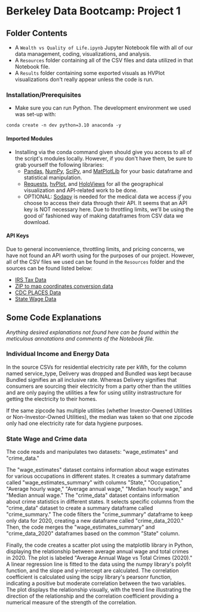 # Berkeley Data Bootcamp: Project 1

## Folder Contents
- A `Wealth vs Quality of Life.ipynb` Jupyter Notebook file with all of our data management, coding, visualizations, and analysis.
- A `Resources` folder containing all of the CSV files and data utilized in that Notebook file.
- A `Results` folder containing some exported visuals as HVPlot visualizations don't really appear unless the code is run.

### Installation/Prerequisites
- Make sure you can run Python. The development environment we used was set-up with:
```
conda create -n dev python=3.10 anaconda -y
```
#### Imported Modules
- Installing via the conda command given should give you access to all of the script's modules locally. However, if you don't have them, be sure to grab yourself the following libraries:
  - [Pandas](https://pandas.pydata.org/docs/getting_started/install.html), [NumPy](https://numpy.org/install/), [SciPy](https://scipy.org/install/), and [MatPlotLib](https://matplotlib.org/stable/users/installing/index.html) for your basic dataframe and statistical manipulation.
  - [Requests](https://requests.readthedocs.io/en/latest/), [hvPlot](https://hvplot.holoviz.org/getting_started/installation.html), and [HoloViews](https://holoviews.org/install.html) for all the geographical visualization and API-related work to be done.
  - OPTIONAL: [Sodapy](https://pypi.org/project/sodapy/) is needed for the medical data we access *if* you choose to access their data through their API. It seems that an API key is NOT necessary here. Due to throttling limits, we'll be using the good ol' fashioned way of making dataframes from CSV data we download.
#### API Keys
Due to general inconvenience, throttling limits, and pricing concerns, we have not found an API worth using for the purposes of our project. However, all of the CSV files we used can be found in the `Resources` folder and the sources can be found listed below:
- [IRS Tax Data](https://www.irs.gov/statistics/soi-tax-stats-individual-income-tax-statistics-2020-zip-code-data-soi)
- [ZIP to map coordinates conversion data](https://simplemaps.com/data/us-zips)
- [CDC PLACES Data](https://chronicdata.cdc.gov/500-Cities-Places/PLACES-ZCTA-Data-GIS-Friendly-Format-2022-release/kee5-23sr)
- [State Wage Data](https://www.bls.gov/oes/current/oes_ca.htm)

## Some Code Explanations

*Anything desired explanations not found here can be found within the meticulous annotations and comments of the Notebook file.*

### Individual Income and Energy Data
In the source CSVs for residential electricity rate per kWh, for the column named service_type, Delivery was dropped and Bundled was kept because Bundled signifies an all inclusive rate. Whereas Delivery signifies that consumers are sourcing their electricity from a party other than the utilities and are only paying the utilities a few for using utility instrastructure for getting the electricity to their homes. 

If the same zipcode has multiple utilities (whether Investor-Owened Utilities or Non-Investor-Owned Utilities), the median was taken so that one zipcode only had one electricity rate for data hygiene purposes. 

### State Wage and Crime data
The code reads and manipulates two datasets: "wage_estimates" and "crime_data." 

The "wage_estimates" dataset contains information about wage estimates for various occupations in different states. It creates a summary dataframe called "wage_estimates_summary" with columns "State," "Occupation," "Average hourly wage," "Average annual wage," "Median hourly wage," and "Median annual wage." The "crime_data" dataset contains information about crime statistics in different states. It selects specific columns from the "crime_data" dataset to create a summary dataframe called "crime_summary." The code filters the "crime_summary" dataframe to keep only data for 2020, creating a new dataframe called "crime_data_2020." Then, the code merges the "wage_estimates_summary" and "crime_data_2020" dataframes based on the common "State" column.

Finally, the code creates a scatter plot using the matplotlib library in Python, displaying the relationship between average annual wage and total crimes in 2020. The plot is labeled "Average Annual Wage vs Total Crimes (2020)." A linear regression line is fitted to the data using the numpy library's polyfit function, and the slope and y-intercept are calculated. The correlation coefficient is calculated using the scipy library's pearsonr function, indicating a positive but moderate correlation between the two variables. The plot displays the relationship visually, with the trend line illustrating the direction of the relationship and the correlation coefficient providing a numerical measure of the strength of the correlation.

